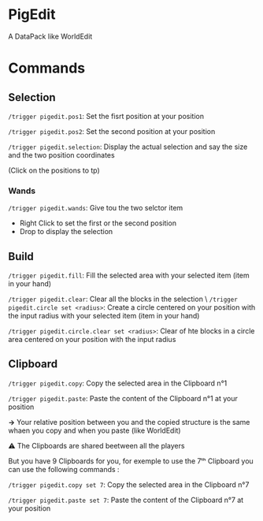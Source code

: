 # PigEdit
A DataPack like WorldEdit


# Commands

## Selection
`/trigger pigedit.pos1`: Set the fisrt position at your position

`/trigger pigedit.pos2`: Set the second position at your position

`/trigger pigedit.selection`: Display the actual selection and say the size and the two position coordinates

(Click on the positions to tp)

### Wands
`/trigger pigedit.wands`: Give tou the two selctor item
* Right Click to set the first or the second position
* Drop to display the selection

## Build
`/trigger pigedit.fill`: Fill the selected area with your selected item (item in your hand)

`/trigger pigedit.clear`: Clear all the blocks in the selection
\\
`/trigger pigedit.circle set <radius>`: Create a circle centered on your position with the input radius with your selected item (item in your hand)

`/trigger pigedit.circle.clear set <radius>`: Clear of hte blocks in a circle area centered on your position with the input radius

## Clipboard
`/trigger pigedit.copy`: Copy the selected area in the Clipboard n°1

`/trigger pigedit.paste`: Paste the content of the Clipboard n°1 at your position

 **→** Your relative position between you and the copied structure is the same whaen you copy and when you paste (like WorldEdit)

 ⚠️ The Clipboards are shared beetween all the players

But you have 9 Clipboards for you, for exemple to use the 7ᵗʰ Clipboard you can use the following commands :

`/trigger pigedit.copy set 7`: Copy the selected area in the Clipboard n°7

`/trigger pigedit.paste set 7`: Paste the content of the Clipboard n°7 at your position